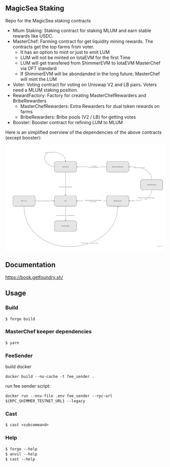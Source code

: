 ## MagicSea Staking

Repo for the MagicSea staking contracts

- Mlum Staking: Staking contract for staking MLUM and earn stable rewards like USDC.
- MasterChef: Farming contract for get liquidity mining rewards. The contracts get the top farms from voter. 
     - It has an option to mint or just to emit LUM
     - LUM will not be minted on IotaEVM for the first Time
     - LUM will get transfered from ShimmerEVM to IotaEVM MasterChef via OFT standard
     - If ShimmerEVM will be abondanded in the long future, MasterChef will mint the LUM
- Voter: Voting contract for voting on Uniswap V2 and LB pairs. Voters need a MLUM staking position.
- RewardFactory: Factory for creating MasterChefRewarders and BribeRewarders
    - MasterChefRewarders: Extra Rewarders for dual token rewards on farms
    - BribeRewarders: Bribe pools (V2 / LB) for getting votes
- Booster: Booster contract for refining LUM to MLUM

Here is an simplified overview of the dependencies of the above contracts (except booster):

![contracts](doc/overall.png)


## Documentation

https://book.getfoundry.sh/

## Usage

### Build

```shell
$ forge build
```

### MasterChef keeper dependencies

```shell
$ yarn
```

### FeeSender

build docker
```
docker build --no-cache -t fee_sender .
```

run fee sender script:

```
docker run --env-file .env fee_sender --rpc-url ${RPC_SHIMMER_TESTNET_URL} --legacy
```



### Cast

```shell
$ cast <subcommand>
```

### Help

```shell
$ forge --help
$ anvil --help
$ cast --help
```
